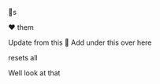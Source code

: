 :banana:s

:heart: them

Update from this :dog:
Add
under
this
over
here

resets all

Well look at that
